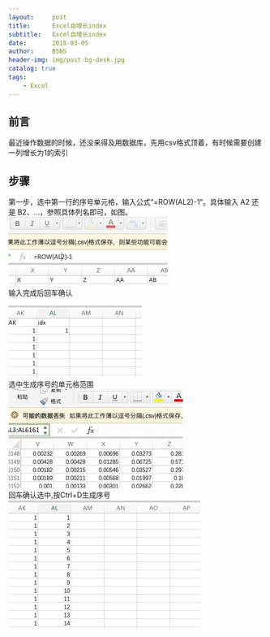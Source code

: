 ```yaml
---
layout:     post
title:      Excel自增长index
subtitle:   Excel自增长index
date:       2018-03-05
author:     BSNS
header-img: img/post-bg-desk.jpg
catalog: true
tags:
    - Excel
---
```


## 前言

最近操作数据的时候，还没来得及用数据库，先用csv格式顶着，有时候需要创建一列增长为1的索引

## 步骤

第一步，选中第一行的序号单元格，输入公式“=ROW(AL2)-1”。具体输入 A2 还是 B2、…，参照具体列名即可，如图。  
![](/img/2018/20181127-091057.jpg)  
输入完成后回车确认  
![](/img/2018/20181127-091338.jpg)  
选中生成序号的单元格范围  
![](/img/2018/20181127-091535.jpg)  
回车确认选中,按Ctrl+D生成序号  
![](/img/2018/20181127-091759.jpg)
